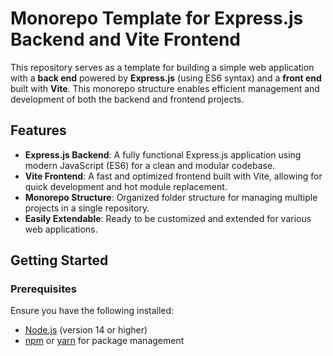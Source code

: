# Monorepo Template for Express.js Backend and Vite Frontend

This repository serves as a template for building a simple web application with a **back end** powered by **Express.js** (using ES6 syntax) and a **front end** built with **Vite**. This monorepo structure enables efficient management and development of both the backend and frontend projects.

## Features

- **Express.js Backend**: A fully functional Express.js application using modern JavaScript (ES6) for a clean and modular codebase.
- **Vite Frontend**: A fast and optimized frontend built with Vite, allowing for quick development and hot module replacement.
- **Monorepo Structure**: Organized folder structure for managing multiple projects in a single repository.
- **Easily Extendable**: Ready to be customized and extended for various web applications.

## Getting Started

### Prerequisites

Ensure you have the following installed:

- [Node.js](https://nodejs.org/en/download/) (version 14 or higher)
- [npm](https://www.npmjs.com/get-npm) or [yarn](https://classic.yarnpkg.com/en/docs/install) for package management

